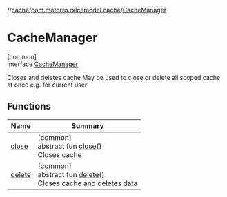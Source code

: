//[cache](../../../index.md)/[com.motorro.rxlcemodel.cache](../index.md)/[CacheManager](index.md)

# CacheManager

[common]\
interface [CacheManager](index.md)

Closes and deletes cache May be used to close or delete all scoped cache at once e.g. for current user

## Functions

| Name | Summary |
|---|---|
| [close](close.md) | [common]<br>abstract fun [close](close.md)()<br>Closes cache |
| [delete](delete.md) | [common]<br>abstract fun [delete](delete.md)()<br>Closes cache and deletes data |
